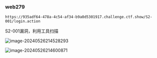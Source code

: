 ### web279

```
https://935adf64-478a-4c54-af34-b9a0d5301917.challenge.ctf.show/S2-001/login.action
```

S2-001漏洞，利用工具扫描

![image-20240526214528293](https://dabai1-1316520326.cos.ap-shanghai.myqcloud.com/img/image-20240526214528293.png)

![image-20240526214600871](https://dabai1-1316520326.cos.ap-shanghai.myqcloud.com/img/image-20240526214600871.png)